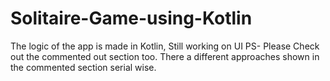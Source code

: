 # Solitaire-Game-using-Kotlin
The logic of the app is made in Kotlin, Still working on UI
PS- Please Check out the commented out section too. There a different approaches shown in the commented section serial wise. 


